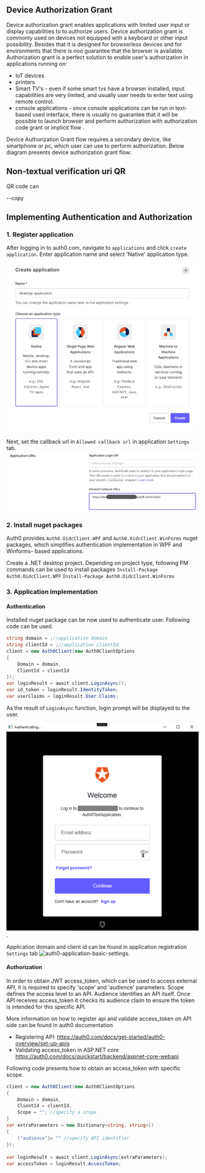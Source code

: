 ## Device Authorization Grant
Device authorization grant enables applications with limited user input or display capabilities to to authorize users. Device authorization grant is commonly used on devices not equipped with a keyboard or other input possibility. Besides that it is designed for browserless devices and for environments that there is noo guarantee that the browser is available. Authorization grant is a perfect solution to enable user's authorization in applications running on:
* IoT devices
* printers
* Smart TV's - even if some smart tvs have a browser installed, input capabilities are very limited, and usually user needs to enter text using remote control.
* console applications - since console applications can be run in text-based used interface, there is usually no guarantee that it will be possible to launch browser and perform authorization with authorization code grant or implicit flow .

Device Authorization Grant flow requires a secondary device, like smartphone or pc, which user can use to perform authorization. Below diagram presents device authorization grant flow:

## Non-textual verification uri QR
QR code can 



--copy

## Implementing Authentication and Authorization

### 1. Register application
After logging in to auth0.com, navigate to `applications` and click `create application`. Enter application name and select 'Native' application type.
![auth0-select-application-type](/assets/img/article9/auth0-application-selection.jpg)

Next, set the callback url in `Allowed callback url` in application `Settings` tab.
![auth0-select-application-type](/assets/img/article9/auth0-callback-url.jpg)

### 2. Install nuget packages
Auth0 provides `Auth0.OidcClient.WPF` and `Auth0.OidcClient.WinForms` nuget packages, which simplifies authentication implementation in WPF and Winforms- based applications. 

Create a .NET desktop project. Depending on project type, following PM commands can be used to install packages
```Install-Package Auth0.OidcClient.WPF```
```Install-Package Auth0.OidcClient.WinForms```

### 3. Application implementation

#### Authentication
Installed nuget package can be now used to authenticate user. Following code can be used. 

```csharp
string domain = ;//application domain
string clientId = ;//application clientId
client = new Auth0Client(new Auth0ClientOptions
{
    Domain = domain,
    ClientId = clientId
});
var loginResult = await client.LoginAsync();
var id_token = loginResult.IdentityToken;
var userClaims = loginResult.User.Claims;
```

As the result of `LoginAsync` function, login prompt will be displayed to the user.

![auth0-application-basic-settings](/assets/img/article7/auth0-inapp-login.png).

Application domain and client id can be found in application registration `Settings` tab
![auth0-application-basic-settings](/assets/img/article7/auth0-callback-url.jpg).

#### Authorization
In order to obtain JWT access_token, which can be used to access external API, it is required to specify 'scope' and 'audience' parameters. Scope defines the access level to an API. Audience identifies an API itself. Once API receives access_token it checks its audience claim to ensure the token is intended for this specific API.

More information on how to register api and validate access_token on API side can be found in auth0 documentation
* Registering API: https://auth0.com/docs/get-started/auth0-overview/set-up-apis
* Validating access_token in ASP.NET core https://auth0.com/docs/quickstart/backend/aspnet-core-webapi

Following code presents how to obtain an access_token with specific scope.

```csharp
client = new Auth0Client(new Auth0ClientOptions
{
    Domain = domain,
    ClientId = clientId,
    Scope = ""; //specify a scope
}
var extraParameters = new Dictionary<string, string>()
{
    ["audience"]= "" //specify API identifier
});

var loginResult = await client.LoginAsync(extraParameters);
var accessToken = loginResult.AccessToken;
```